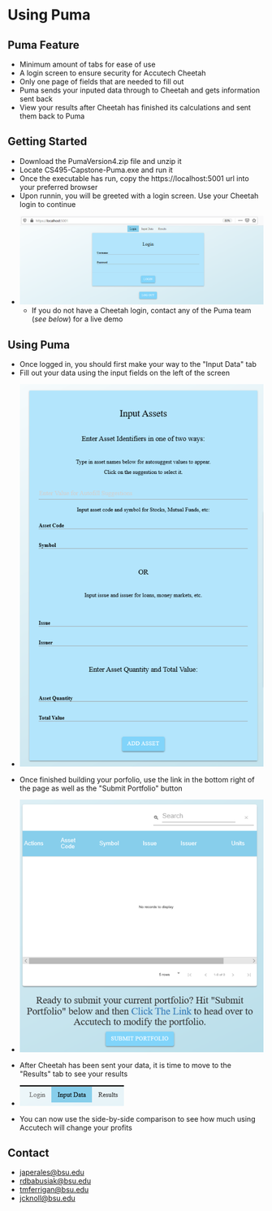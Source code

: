 # Using Puma

## Puma Feature
- Minimum amount of tabs for ease of use
- A login screen to ensure security for Accutech Cheetah
- Only one page of fields that are needed to fill out
- Puma sends your inputed data through to Cheetah and gets information sent back
- View your results after Cheetah has finished its calculations and sent them back to Puma

## Getting Started

- Download the PumaVersion4.zip file and unzip it
- Locate CS495-Capstone-Puma.exe and run it
- Once the executable has run, copy the https://localhost:5001 url into your preferred browser
- Upon runnin, you will be greeted with a login screen. Use your Cheetah login to continue
* ![](images/loginScreen.PNG)
  - If you do not have a Cheetah login, contact any of the Puma team (*see below*) for a live demo
  


## Using Puma

- Once logged in, you should first make your way to the "Input Data" tab
- Fill out your data using the input fields on the left of the screen
* ![](images/inputAssets.PNG)
- Once finished building your porfolio, use the link in the bottom right of the page as well as the "Submit Portfolio" button
* ![](images/submitPortfolio.PNG)
- After Cheetah has been sent your data, it is time to move to the "Results" tab to see your results
* ![](images/tabs.PNG)
- You can now use the side-by-side comparison to see how much using Accutech will change your profits

## Contact
- japerales@bsu.edu
- rdbabusiak@bsu.edu
- tmferrigan@bsu.edu
- jcknoll@bsu.edu
